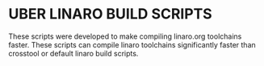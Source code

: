 UBER LINARO BUILD SCRIPTS
===========
These scripts were developed to make compiling linaro.org toolchains faster. These scripts can compile linaro toolchains significantly faster than crosstool or default linaro build scripts.
